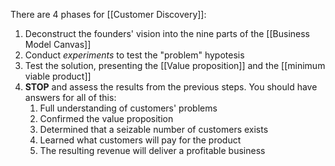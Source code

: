 There are 4 phases for [[Customer Discovery]]:

1. Deconstruct the founders' vision into the nine parts of the [[Business Model Canvas]]
2. Conduct *experiments* to test the "problem" hypotesis
3. Test the solution, presenting the [[Value proposition]] and the [[minimum viable product]]
4. **STOP** and assess the results from the previous steps. You should have answers for all of this:
	1. Full understanding of customers' problems
	2. Confirmed the value proposition
	3. Determined that a seizable number of customers exists
	4. Learned what customers will pay for the product
	5. The resulting revenue will deliver a profitable business